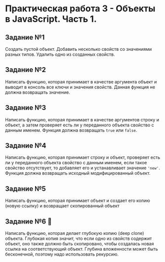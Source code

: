 # Практическая работа 3 - Объекты в JavaScript. Часть 1.

## Задание №1

Создать пустой объект. Добавить несколько свойств со значениями разных типов.
Удалить одно из созданных свойств.

## Задание №2

Написать функцию, которая принимает в качестве аргумента объект и выводит в консоль все ключи и значения свойств. Данная функция не должна возвращать значение.

## Задание №3

Написать функцию, которая принимает в качестве аргументов строку и объект, а затем проверяет есть ли у переданного объекта свойство с данным именем. Функция должна возвращать `true` или `false`.

## Задание №4

Написать функцию, которая принимает строку и объект, проверяет есть ли у переданного объекта свойство с данным именем, если такое свойство отсутствует, то добавляет его и устанавливает значение `'new'`. Функция должна возвращать исходный модифицированный объект.

## Задание №5

Написать функцию, которая принимает объект и создает его копию (новую ссылку) и возвращает скопированный объект

## Задание №6 💪

Написать функцию, которая делает глубокую копию (deep clone) объекта. Глубокая копия значит, что если одно из свойств содержит объект, оно также должно быть скопировано, чтобы создалась новая ссылка на соответствующий объект. Глубина вложенности может быть бесконечной, поэтому надо использовать рекурсию.